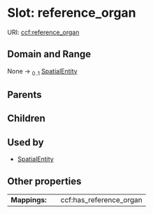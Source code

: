 
# Slot: reference_organ



URI: [ccf:reference_organ](http://purl.org/ccf/reference_organ)


## Domain and Range

None &#8594;  <sub>0..1</sub> [SpatialEntity](SpatialEntity.md)

## Parents


## Children


## Used by

 * [SpatialEntity](SpatialEntity.md)

## Other properties

|  |  |  |
| --- | --- | --- |
| **Mappings:** | | ccf:has_reference_organ |